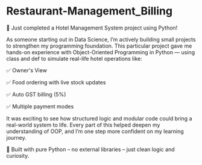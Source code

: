 # Restaurant-Management_Billing

🚀 Just completed a Hotel Management System project using Python!

As someone starting out in Data Science, I’m actively building small projects to strengthen my programming foundation. This particular project gave me hands-on experience with Object-Oriented Programming in Python — using class and def to simulate real-life hotel operations like:

✅ Owner's View

✅ Food ordering with live stock updates

✅ Auto GST billing (5%)

✅ Multiple payment modes

It was exciting to see how structured logic and modular code could bring a real-world system to life. Every part of this helped deepen my understanding of OOP, and I’m one step more confident on my learning journey.

🔧 Built with pure Python – no external libraries – just clean logic and curiosity.
